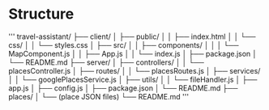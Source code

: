 

# Structure

'''
travel-assistant/
├── client/
│   ├── public/
│   │   ├── index.html
│   │   └── css/
│   │       └── styles.css
│   ├── src/
│   │   ├── components/
│   │   │   └── MapComponent.js
│   │   ├── App.js
│   │   └── index.js
│   ├── package.json
│   └── README.md
├── server/
│   ├── controllers/
│   │   └── placesController.js
│   ├── routes/
│   │   └── placesRoutes.js
│   ├── services/
│   │   └── googlePlacesService.js
│   ├── utils/
│   │   └── fileHandler.js
│   ├── app.js
│   ├── config.js
│   ├── package.json
│   └── README.md
├── places/
│   └── (place JSON files)
└── README.md
'''